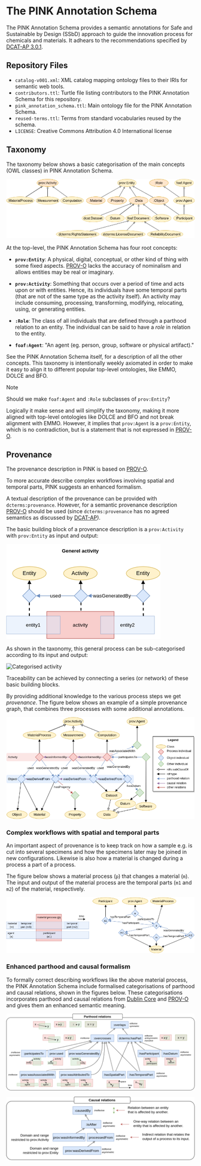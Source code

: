 # The PINK Annotation Schema
The PINK Annotation Schema provides a semantic annotations for Safe and Sustainable by Design (SSbD) approach to guide the innovation process for chemicals and materials. It adhears to the recommendations specified by [DCAT-AP 3.0.1].

[DCAT-AP 3.0.1]: https://semiceu.github.io/DCAT-AP/releases/3.0.1/

## Repository Files
- `catalog-v001.xml`: XML catalog mapping ontology files to their IRIs for semantic web tools.
- `contributors.ttl`: Turtle file listing contributors to the PINK Annotation Schema for this repository.
- `pink_annotation_schema.ttl`: Main ontology file for the PINK Annotation Schema.
- `reused-terms.ttl`: Terms from standard vocabularies reused by the schema.
- `LICENSE`: Creative Commons Attribution 4.0 International license


## Taxonomy
The taxonomy below shows a basic categorisation of the main concepts (OWL classes) in PINK Annotation Schema.

![Taxonomy](docs/figs/taxonomy.png)

At the top-level, the PINK Annotation Schema has four root concepts:

- **`prov:Entity`**: A physical, digital, conceptual, or other kind of thing with some fixed aspects.
  [PROV-O] lacks the accuracy of nominalism and allows entities may be real or imaginary.

- **`prov:Activity`**: Something that occurs over a period of time and acts upon or with entities.
  Hence, its individuals have some temporal parts (that are not of the same type as the activity itself).
  An activity may include consuming, processing, transforming, modifying, relocating, using, or generating entities.

- **`:Role`**: The class of all individuals that are defined through a parthood relation to an entity.
  The individual can be said to have a *role* in relation to the entity.

- **`foaf:Agent`**: "An agent (eg. person, group, software or physical artifact)."

See the PINK Annotation Schema itself, for a description of all the other concepts.
This taxonomy is intentionally weekly axiomated in order to make it easy to align it to different popular top-level ontologies, like EMMO, DOLCE and BFO.

> [!NOTE]
> Should we make `foaf:Agent` and `:Role` subclasses of `prov:Entity`?
>
> Logically it make sense and will simplify the taxonomy, making it more aligned with top-level ontologies like DOLCE and BFO and not break alignment with EMMO.
> However, it implies that `prov:Agent` is a `prov:Entity`, which is no contradiction, but is a statement that is not expressed in [PROV-O].


## Provenance
The provenance description in PINK is based on [PROV-O].

To more accurate describe complex workflows involving spatial and temporal parts, PINK suggests an enhanced formalism.

A textual description of the provenance can be provided with `dcterms:provenance`.
However, for a semantic provenance description [PROV-O] should be used (since `dcterms:provenance` has no agreed semantics as discussed by [DCAT-AP][dcatap-provenance]).

The basic building block of a provenance description is a `prov:Activity` with `prov:Entity` as input and output:

![General activity](docs/figs/general-activity.png)

As shown in the taxonomy, this general process can be sub-categorised according to its input and output:

![Categorised activity](docs/figs/categorised-activity.png)

Traceability can be achieved by connecting a series (or network) of these basic building blocks.
<!-- When two or more intentionally planned processes are connected this way, we call it a *workflow*. -->
By providing additional knowledge to the various process steps we get *provenance*.
The figure below shows an example of a simple provenance graph, that combines three processes with some additional annotations.

![Provenance](docs/figs/provenance.png)


### Complex workflows with spatial and temporal parts
An important aspect of provenance is to keep track on how a sample e.g. is cut into several specimens and how the specimens later may be joined in new configurations.
Likewise is also how a material is changed during a process a part of a process.

The figure below shows a material process (`p`) that changes a material (`m`).
The input and output of the material process are the temporal parts (`m1` and `m2`) of the material, respectively.

![Material process](docs/figs/material-process.png)


### Enhanced parthood and causal formalism
To formally correct describing workflows like the above material process, the PINK Annotation Schema include formalised categorisations of parthood and causal relations, shown in the figures below.
These categorisations incorporates parthood and causal relations from [Dublin Core] and [PROV-O] and gives them an enhanced semantic meaning.

![Parthood relations](docs/figs/parthood-relations.png)

![Causal relations](docs/figs/causal-relations.png)



[dcatap-provenance]: https://interoperable-europe.ec.europa.eu/collection/semic-support-centre/solution/dcat-application-profile-implementation-guidelines/release-5
[PROV-O]: https://www.w3.org/TR/prov-o/
[Dublin Core]: https://www.dublincore.org/specifications/dublin-core/dcmi-terms/
